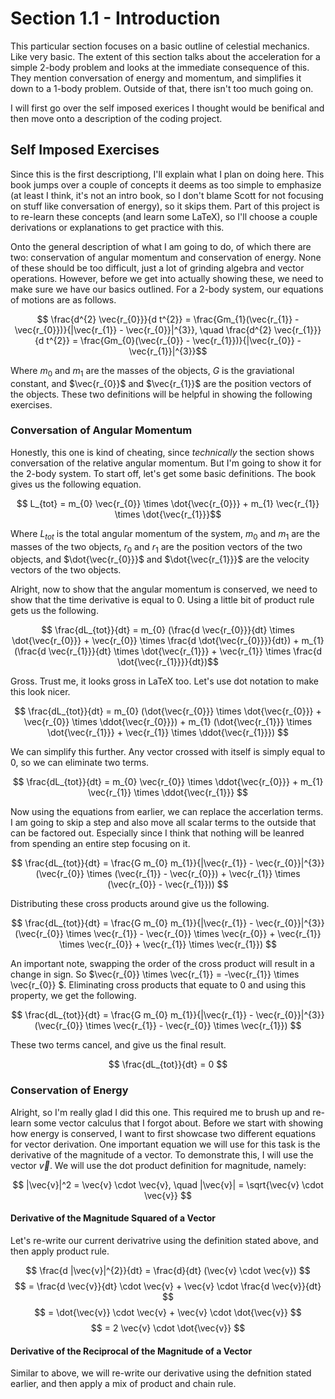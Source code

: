 # Section 1.1 - Introduction
This particular section focuses on a basic outline of celestial mechanics. Like very basic. The extent of this section talks about the acceleration for a simple 2-body problem and looks at the immediate consequence of this. They mention conversation of energy and momentum, and simplifies it down to a 1-body problem. Outside of that, there isn't too much going on.

I will first go over the self imposed exerices I thought would be benifical and then move onto a description of the coding project.
## Self Imposed Exercises
Since this is the first descriptiong, I'll explain what I plan on doing here. This book jumps over a couple of concepts it deems as too simple to emphasize (at least I think, it's not an intro book, so I don't blame Scott for not focusing on stuff like conversation of energy), so it skips them. Part of this project is to re-learn these concepts (and learn some LaTeX), so I'll choose a couple derivations or explanations to get practice with this.

Onto the general description of what I am going to do, of which there are two: conservation of angular momentum and conservation of energy. None of these should be too difficult, just a lot of grinding algebra and vector operations. However, before we get into actually showing these, we need to make sure we have our basics outlined. For a 2-body system, our equations of motions are as follows.

$$ \frac{d^{2} \vec{r_{0}}}{d t^{2}} =  \frac{Gm_{1}(\vec{r_{1}} - \vec{r_{0}})}{|\vec{r_{1}} - \vec{r_{0}}|^{3}}, 
\quad \frac{d^{2} \vec{r_{1}}}{d t^{2}} =  \frac{Gm_{0}(\vec{r_{0}} - \vec{r_{1}})}{|\vec{r_{0}} - \vec{r_{1}}|^{3}}$$

Where $m_{0}$ and $m_{1}$ are the masses of the objects, $G$ is the graviational constant, and $\vec{r_{0}}$ and $\vec{r_{1}}$ are the position vectors of the objects. These two definitions will be helpful in showing the following exercises.

### Conversation of Angular Momentum
Honestly, this one is kind of cheating, since *technically* the section shows conversation of the relative angular momentum. But I'm going to show it for the 2-body system. To start off, let's get some basic definitions. The book gives us the following equation.

$$ L_{tot}  = m_{0} \vec{r_{0}} \times \dot{\vec{r_{0}}} + m_{1} \vec{r_{1}} \times \dot{\vec{r_{1}}}$$

Where $L_{tot}$ is the total angular momentum of the system, $m_{0}$ and $m_{1}$ are the masses of the two objects, $r_{0}$ and $r_{1}$ are the position vectors of the two objects, and $\dot{\vec{r_{0}}}$ and $\dot{\vec{r_{1}}}$ are the velocity vectors of the two objects.

Alright, now to show that the angular momentum is conserved, we need to show that the time derivative is equal to 0. Using a little bit of product rule gets us the following.

$$ \frac{dL_{tot}}{dt} = m_{0} (\frac{d \vec{r_{0}}}{dt} \times \dot{\vec{r_{0}}} + \vec{r_{0}} \times \frac{d \dot{\vec{r_{0}}}}{dt}) + m_{1} (\frac{d \vec{r_{1}}}{dt} \times \dot{\vec{r_{1}}} + \vec{r_{1}} \times \frac{d \dot{\vec{r_{1}}}}{dt})$$

Gross. Trust me, it looks gross in LaTeX too. Let's use dot notation to make this look nicer.

$$ \frac{dL_{tot}}{dt} = m_{0} (\dot{\vec{r_{0}}} \times \dot{\vec{r_{0}}} + \vec{r_{0}} \times \ddot{\vec{r_{0}}}) + m_{1} (\dot{\vec{r_{1}}} \times \dot{\vec{r_{1}}} + \vec{r_{1}} \times \ddot{\vec{r_{1}}}) $$

We can simplify this further. Any vector crossed with itself is simply equal to 0, so we can eliminate two terms.

$$ \frac{dL_{tot}}{dt} = m_{0} \vec{r_{0}} \times \ddot{\vec{r_{0}}} + m_{1} \vec{r_{1}} \times \ddot{\vec{r_{1}}} $$

Now using the equations from earlier, we can replace the accerlation terms. I am going to skip a step and also move all scalar terms to the outside that can be factored out. Especially since I think that nothing will be leanred from spending an entire step focusing on it.

$$ \frac{dL_{tot}}{dt} = \frac{G m_{0} m_{1}}{|\vec{r_{1}} - \vec{r_{0}}|^{3}} (\vec{r_{0}} \times (\vec{r_{1}} - \vec{r_{0}}) + \vec{r_{1}} \times (\vec{r_{0}} - \vec{r_{1}})) $$

Distributing these cross products around give us the following.

$$ \frac{dL_{tot}}{dt} = \frac{G m_{0} m_{1}}{|\vec{r_{1}} - \vec{r_{0}}|^{3}} (\vec{r_{0}} \times \vec{r_{1}} - \vec{r_{0}} \times \vec{r_{0}} + \vec{r_{1}} \times \vec{r_{0}} + \vec{r_{1}} \times \vec{r_{1}}) $$

An important note, swapping the order of the cross product will result in a change in sign. So $\vec{r_{0}} \times \vec{r_{1}} = -\vec{r_{1}} \times \vec{r_{0}} $. Eliminating cross products that equate to 0 and using this property, we get the following.

$$ \frac{dL_{tot}}{dt} = \frac{G m_{0} m_{1}}{|\vec{r_{1}} - \vec{r_{0}}|^{3}} (\vec{r_{0}} \times \vec{r_{1}} - \vec{r_{0}} \times \vec{r_{1}}) $$

These two terms cancel, and give us the final result.

$$ \frac{dL_{tot}}{dt} = 0 $$

### Conservation of Energy
Alright, so I'm really glad I did this one. This required me to brush up and re-learn some vector calculus that I forgot about. Before we start with showing how energy is conserved, I want to first showcase two different equations for vector derivation. One important equation we will use for this task is the derivative of the magnitude of a vector. To demonstrate this, I will use the vector $\vec{v}$. We will use the dot product definition for magnitude, namely:

$$ |\vec{v}|^2 = \vec{v} \cdot \vec{v}, \quad |\vec{v}| = \sqrt{\vec{v} \cdot \vec{v}} $$

#### Derivative of the Magnitude Squared of a Vector
Let's re-write our current derivatrive using the definition stated above, and then apply product rule.

$$ \frac{d |\vec{v}|^{2}}{dt} = \frac{d}{dt} (\vec{v} \cdot \vec{v}) $$
$$ = \frac{d \vec{v}}{dt} \cdot \vec{v} + \vec{v} \cdot \frac{d \vec{v}}{dt} $$
$$ = \dot{\vec{v}} \cdot \vec{v} + \vec{v} \cdot \dot{\vec{v}} $$
$$ = 2 \vec{v} \cdot \dot{\vec{v}} $$

#### Derivative of the Reciprocal of the Magnitude of a Vector
Similar to above, we will re-write our derivative using the defnition stated earlier, and then apply a mix of product and chain rule.
